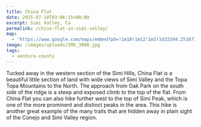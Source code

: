 ```yaml
---
title: China Flat
date: 2015-07-10T03:06:15+00:00
excerpt: Simi Valley, Ca
permalink: /china-flat-in-simi-valley/
map:
  - 'https://www.google.com/maps/embed?pb=!1m18!1m12!1m3!1d33384.25187763472!2d-118.79263136368084!3d34.19327973008686!2m3!1f0!2f0!3f0!3m2!1i1024!2i768!4f13.1!3m3!1m2!1s0x80e825dcc0ebb2db%3A0xdaf6d2341add13a4!2sChina+Flat+Trailhead!5e1!3m2!1sen!2sus!4v1488760106919'
image: /images/uploads/IMG_3090.jpg
tags:
  - ventura-county
---
```

Tucked away in the western section of the Simi Hills, China Flat is a beautiful little section of land with wide views of Simi Valley and the Topa Topa Mountains to the North. The approach from Oak Park on the south side of the ridge is a steep and exposed climb to the top of the flat. From China Flat you can also hike further west to the top of Simi Peak, which is one of the more prominent and distinct peaks in the area. This hike is another great example of the many trails that are hidden away in plain sight of the Conejo and Simi Valley region.



